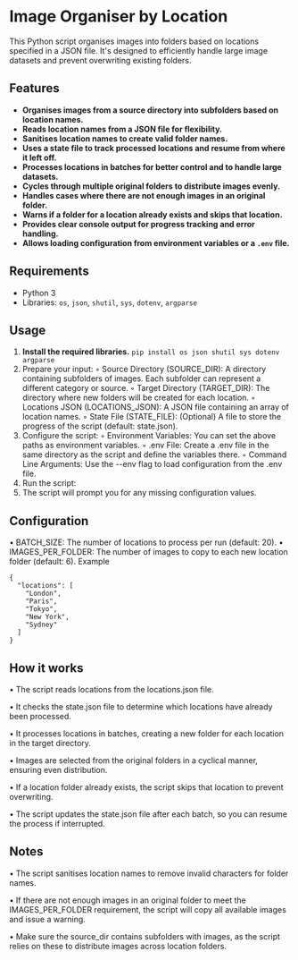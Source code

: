 # Image Organiser by Location

This Python script organises images into folders based on locations specified in a JSON file. It's designed to efficiently handle large image datasets and prevent overwriting existing folders.

## Features

* **Organises images from a source directory into subfolders based on location names.**
* **Reads location names from a JSON file for flexibility.**
* **Sanitises location names to create valid folder names.**
* **Uses a state file to track processed locations and resume from where it left off.**
* **Processes locations in batches for better control and to handle large datasets.**
* **Cycles through multiple original folders to distribute images evenly.**
* **Handles cases where there are not enough images in an original folder.**
* **Warns if a folder for a location already exists and skips that location.**
* **Provides clear console output for progress tracking and error handling.**
* **Allows loading configuration from environment variables or a `.env` file.**

## Requirements

* Python 3
* Libraries: `os`, `json`, `shutil`, `sys`, `dotenv`, `argparse`

## Usage

1. **Install the required libraries.** 
   ``pip install os json shutil sys dotenv argparse``
2. Prepare your input:
  ◦ Source Directory (SOURCE_DIR): A directory containing subfolders of images. Each subfolder can represent a different category or source.
  ◦ Target Directory (TARGET_DIR): The directory where new folders will be created for each location.
  ◦ Locations JSON (LOCATIONS_JSON): A JSON file containing an array of location names.
  ◦ State File (STATE_FILE): (Optional) A file to store the progress of the script (default: state.json).
3. Configure the script:
  ◦ Environment Variables: You can set the above paths as environment variables.
  ◦ .env File: Create a .env file in the same directory as the script and define the variables there.
  ◦ Command Line Arguments: Use the --env flag to load configuration from the .env file.
4. Run the script:
5. The script will prompt you for any missing configuration values.

## Configuration

• BATCH_SIZE: The number of locations to process per run (default: 20).
• IMAGES_PER_FOLDER: The number of images to copy to each new location folder (default: 6).
Example
```
{
  "locations": [
    "London",
    "Paris",
    "Tokyo",
    "New York",
    "Sydney"
  ]
}
```

## How it works

• The script reads locations from the locations.json file.

• It checks the state.json file to determine which locations have already been processed.

• It processes locations in batches, creating a new folder for each location in the target directory.

• Images are selected from the original folders in a cyclical manner, ensuring even distribution.

• If a location folder already exists, the script skips that location to prevent overwriting.

• The script updates the state.json file after each batch, so you can resume the process if interrupted.



## Notes

• The script sanitises location names to remove invalid characters for folder names.

• If there are not enough images in an original folder to meet the IMAGES_PER_FOLDER requirement, the script will copy all available images and issue a warning.

• Make sure the source_dir contains subfolders with images, as the script relies on these to distribute images across location folders.
